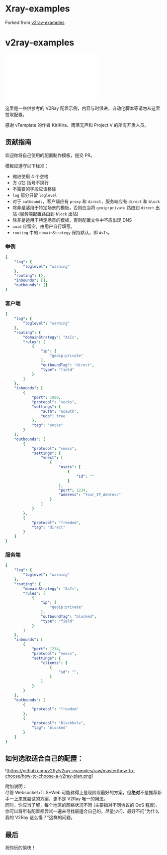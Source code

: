 # Xray-examples

Forked from [v2ray-examples](https://github.com/v2fly/v2ray-examples)


# v2ray-examples

![ENGLISH Here are some V2Ray configuration examples for reference](README.ENG.md)

这里是一些供参考的 V2Ray 配置示例，内容与时俱进，自动化脚本等请勿从这里拉取配置。

感谢 vTemplate 的作者 KiriKira、雨落无声和 Project V 的所有开发人员。

## 贡献指南

欢迎你将自己使用的配置制作模板，提交 PR。

模板应遵守以下标准：
- 缩进使用 4 个空格
- 方 (花) 括号不换行
- 不需要的字段应该移除
- `log` 部分只留 `loglevel`
- 对于 `outbounds`，客户端应有 `proxy` 和 `direct`，服务端应有 `direct` 和 `block`
- 除非是适用于特定场景的模板，否则应当将 `geoip:private` 路由到 `direct` 出站 (服务端配置路由到 `block` 出站)
- 除非是适用于特定场景的模板，否则配置文件中不应出现 DNS
- `uuid` 应留空，由用户自行填写。
- `routing` 中的 `domainStrategy` 保持默认，即 `AsIs`。

### 举例

<!-- 此处 yaml 仅用作语法高亮，实际内容为 json -->
```yaml
{
    "log": {
        "loglevel": "warning"
    },
    "routing": {},
    "inbounds": [],
    "outbounds": []
}
```

### 客户端

<!-- 此处 yaml 仅用作语法高亮，实际内容为 json -->
```yaml
{
    "log": {
        "loglevel": "warning"
    },
    "routing": {
        "domainStrategy": "AsIs",
        "rules": [
            {
                "ip": [
                    "geoip:private"
                ],
                "outboundTag": "direct",
                "type": "field"
            }
        ]
    },
    "inbounds": [
        {
            "port": 1080,
            "protocol": "socks",
            "settings": {
                "auth": "noauth",
                "udp": true
            },
            "tag": "socks"
        }
    ],
    "outbounds": [
        {
            "protocol": "vmess",
            "settings": {
                "vnext": [
                    {
                        "users": [
                            {
                                "id": ""
                            }
                        ],
                        "port": 1234,
                        "address": "Your_IP_Address"
                    }
                ]
            }
        },
        {
            "protocol": "freedom",
            "tag": "direct"
        }
    ]
}
```

### 服务端

<!-- 此处 yaml 仅用作语法高亮，实际内容为 json -->
```yaml
{
    "log": {
        "loglevel": "warning"
    },
    "routing": {
        "domainStrategy": "AsIs",
        "rules": [
            {
                "ip": [
                    "geoip:private"
                ],
                "outboundTag": "blocked",
                "type": "field"
            }
        ]
    },
    "inbounds": [
        {
            "port": 1234,
            "protocol": "vmess",
            "settings": {
                "clients": [
                    {
                        "id": "",
                    }
                ]
            }
        }
    ],
    "outbounds": [
        {
            "protocol": "freedom"
        },
        {
            "protocol": "blackhole",
            "tag": "blocked"
        }
    ]
}
```

## 如何选取适合自己的配置：

![https://github.com/v2fly/v2ray-examples/raw/master/how-to-choose/how-to-choose-a-v2ray-plan.png]

附加说明：<br>
尽管 Websocket+TLS+Web 可能称得上是现阶段最好的方案，但**绝对**不是推荐新手一上来就尝试的方案，更不是 V2Ray 唯一的用法。<br>
同时，你应当了解，每个地区的网络状况不同 (主要指对不同协议的 QoS 程度)，你可以将所有配置都尝试一遍来寻找最适合自己的，尽量少问、最好不问“为什么我的 V2Ray 这么慢？”这样的问题。

## 最后

祝你玩的愉快！
